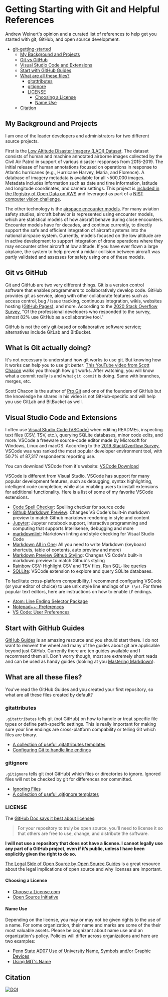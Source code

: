 # Getting Starting with Git and Helpful References

Andrew Weinert's opinion and a curated list of references to help get you started with git, GitHub, and open source development.

- [git-getting-started](#git-getting-started)
  - [My Background and Projects](#my-background-and-projects)
  - [Git vs GitHub](#git-vs-github)
  - [Visual Studio Code and Extensions](#visual-studio-code-and-extensions)
  - [Start with GitHub Guides](#start-with-github-guides)
  - [What are all these files?](#what-are-all-these-files)
    - [gitattributes](#gitattributes)
    - [gitignore](#gitignore)
    - [LICENSE](#license)
      - [Choosing a License](#choosing-a-license)
      - [Name Use](#name-use)
  - [Citation](#citation)

## My Background and Projects

I am one of the leader developers and administrators for two different source projects.

First is the [Low Altitude Disaster Imagery (LADI) Dataset](https://github.com/LADI-Dataset/ladi-overview). The dataset consists of human and machine annotated airborne images collected by the Civil Air Patrol in support of various disaster responses from 2015-2019. The initial release of human annotations focused on operations in response to Atlantic hurricanes (e.g., Hurricane Harvey, Maria, and Florence). A database of imagery metadata is available for all ~500,000 images. Metadata includes information such as date and time information, latitude and longitude coordinates, and camera settings. This project is [included in the Registry of Open Data on AWS](https://registry.opendata.aws/ladi/) and leveraged as part of a [NIST computer vision challenge](https://www-nlpir.nist.gov/projects/tv2020/dsdi.html).

The other technology is the [airspace encounter models](https://github.com/Airspace-Encounter-Models/em-overview). For many aviation safety studies, aircraft behavior is represented using encounter models, which are statistical models of how aircraft behave during close encounters. Encounter models have for decades, and continue currently, to directly support the safe and efficient integration of aircraft systems into the national airspace system. Currently, models focused on the low altitude are in active development to support integration of drone operations where they may encounter other aircraft at low altitude. If you have ever flown a large airplane, the system to help prevent a midair collision between aircraft was partly validated and assesses for safety using one of these models.

## Git vs GitHub

Git and GitHub are two very different things. Git is a version control software that enables programmers to collaboratively develop code. GitHub provides git as service, along with other collaborate features such as access control, bug / issue tracking, continuous integration, wikis, websites hosting ([GitHub Pages](https://pages.github.com/)), and more. According to the [2020 Stack Overflow Survey](https://insights.stackoverflow.com/survey/2020#technology-collaboration-tools-all-respondents), "Of the professional developers who responded to the survey, almost 82% use GitHub as a collaborative tool."

GitHub is not the only git-based or collaborative software service; alternatives include GitLab and BitBucket.

## What is Git actually doing?

It's not necessary to understand how git works to use git. But knowing how it works can help you to use git _better_.  [This YouTube video from Scott Chacon](https://www.youtube.com/watch?v=ZDR433b0HJY) walks you through how git works.  After watching, you will know what a commit really is and what `git commit` is doing. Same with branches, merges, etc. 

Scott Chacon is the author of [Pro Git](https://git-scm.com/book/en/v2) and one of the founders of GitHub but the knowledge he shares in his video is not GitHub-specific and will help you use GitLab and BitBucket as well.

## Visual Studio Code and Extensions

I often use [Visual Studio Code (VSCode)](https://code.visualstudio.com/) when editing READMEs, inspecting text files (CSV, TSV, etc.), querying SQLite databases, minor code edits, and more. VSCode a freeware source-code editor made by Microsoft for Windows, Linux and macOS. According to the [2019 StackOverflow Survey](https://insights.stackoverflow.com/survey/2019#development-environments-and-tools), VSCode was  was ranked the most popular developer environment tool, with 50.7% of 87,317 respondents reporting use.

You can download VSCode from it's website: [VSCode Download](https://code.visualstudio.com/Download)

VSCode is different from Visual Studio. VSCode has support for many popular development features, such as debugging, syntax highlighting, intelligent code completion; while also enabling users to install extensions for additional functionality. Here is a list of some of my favorite VSCode extensions.

- [Code Spell Checker](https://marketplace.visualstudio.com/items?itemName=streetsidesoftware.code-spell-checker): Spelling checker for source code
- [Github Markdown Preview](https://marketplace.visualstudio.com/items?itemName=bierner.github-markdown-preview): Changes VS Code's built-in markdown preview to match Github markdown rendering in style and content
- [Jupyter](https://marketplace.visualstudio.com/items?itemName=ms-toolsai.jupyter): Jupyter notebook support, interactive programming and computing that supports Intellisense, debugging and more
- [markdownlint](https://marketplace.visualstudio.com/items?itemName=DavidAnson.vscode-markdownlint): Markdown linting and style checking for Visual Studio Code
- [Markdown All in One](https://marketplace.visualstudio.com/items?itemName=yzhang.markdown-all-in-one): All you need to write Markdown (keyboard shortcuts, table of contents, auto preview and more)
- [Markdown Preview Github Styling](https://marketplace.visualstudio.com/items?itemName=bierner.markdown-preview-github-styles): Changes VS Code's built-in markdown preview to match Github's styling
- [Rainbow CSV](https://marketplace.visualstudio.com/items?itemName=mechatroner.rainbow-csv): Highlight CSV and TSV files, Run SQL-like queries
- [SQLLite](https://marketplace.visualstudio.com/items?itemName=alexcvzz.vscode-sqlite): VSCode extension to explore and query SQLite databases.

To facilitate cross-platform compatibility, I recommend configuring VSCode (or your editor of choice) to use unix style line endings of `LF (\n)`. For three popular text editors, here are instructions on how to enable `LF` endings.

- [Atom: Line Ending Selector Package](https://github.com/atom/atom/tree/master/packages/line-ending-selector)
- [Notepad++: Preferences](https://stackoverflow.com/q/8195839)
- [VS Code: User Preferences](https://stackoverflow.com/q/52404044)

## Start with GitHub Guides

[GitHub Guides](https://guides.github.com/) is an amazing resource and you should start there. I do not want to reinvent the wheel and many of the guides about git are applicable beyond just GitHub. Currently there are ten guides available and I recommend them all. Don't worry though, most are extremely short reads and can be used as handy guides (looking at you [Mastering Markdown](https://guides.github.com/features/mastering-markdown/)).

## What are all these files?

You've read the GitHub Guides and you created your first repository, so what are all these files created by default?

### gitattributes

`.gitattributes` tells git (not GitHub) on how to handle or treat specific file types or define path-specific settings. This is really important for making sure your line endings are cross-platform compability or telling Git which files are binary.

- [A collection of useful .gitattributes templates](https://github.com/alexkaratarakis/gitattributes)
- [Configuring Git to handle line endings](https://docs.github.com/en/github/getting-started-with-github/configuring-git-to-handle-line-endings)
  
### gitignore

`.gitignore` tells git (not GitHub) which files or directories to ignore. Ignored files will not be checked by git for differences nor committed.

- [Ignoring Files](https://docs.github.com/en/github/getting-started-with-github/ignoring-files)
- [A collection of useful .gitignore templates](https://github.com/github/gitignore)

### LICENSE

The [GitHub Doc says it best about licenses](https://docs.github.com/en/github/creating-cloning-and-archiving-repositories/licensing-a-repository):
> For your repository to truly be open source, you'll need to license it so that others are free to use, change, and distribute the software.

**I will not use a repository that does not have a license. I cannot legally use any part of a GitHub project, even if it’s public, unless I have been explicitly given the right to do so.**

[The Legal Side of Open Source by Open Source Guides](https://opensource.guide/legal/) is a great resource about the legal implications of open source and why licenses are important.

#### Choosing a License

- [Choose a License.com](https://choosealicense.com/)
- [Open Source Initiative](https://opensource.org/)

#### Name Use

Depending on the license, you may or may not be given rights to the use of a name. For some organization, their name and marks are some of the their most valuable assets. Please be cognizant about name use and an organization's policy. Policies will differ across organizations and here are two examples:

- [Penn State AD07 Use of University Name, Symbols and/or Graphic Devices](https://policy.psu.edu/policies/ad07)
- [Using MIT's Name](https://tlo.mit.edu/use-mits-name-trademark/using-mits-name)

## Citation

[![DOI](https://zenodo.org/badge/361480927.svg)](https://zenodo.org/badge/latestdoi/361480927)
